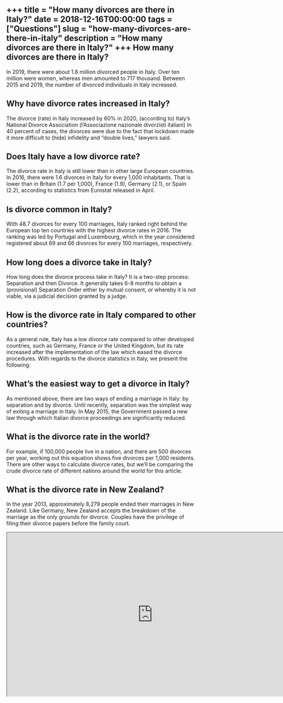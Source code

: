 +++
title = "How many divorces are there in Italy?"
date = 2018-12-16T00:00:00
tags = ["Questions"]
slug = "how-many-divorces-are-there-in-italy"
description = "How many divorces are there in Italy?"
+++
How many divorces are there in Italy?
-------------------------------------

In 2019, there were about 1.8 million divorced people in Italy. Over ten million were women, whereas men amounted to 717 thousand. Between 2015 and 2019, the number of divorced individuals in Italy increased.

Why have divorce rates increased in Italy?
------------------------------------------

The divorce (rate) in Italy increased by 60% in 2020, (according to) Italy’s National Divorce Association (l’Associazione nazionale divorzisti italiani) In 40 percent of cases, the divorces were due to the fact that lockdown made it more difficult to (hide) infidelity and “double lives,” lawyers said.

Does Italy have a low divorce rate?
-----------------------------------

The divorce rate in Italy is still lower than in other large European countries. In 2016, there were 1.6 divorces in Italy for every 1,000 inhabitants. That is lower than in Britain (1.7 per 1,000), France (1.9), Germany (2.1), or Spain (2.2), according to statistics from Eurostat released in April.

Is divorce common in Italy?
---------------------------

With 48.7 divorces for every 100 marriages, Italy ranked right behind the European top ten countries with the highest divorce rates in 2016. The ranking was led by Portugal and Luxembourg, which in the year considered registered about 69 and 66 divorces for every 100 marriages, respectively.

How long does a divorce take in Italy?
--------------------------------------

How long does the divorce process take in Italy? It is a two-step process: Separation and then Divorce. It generally takes 6-8 months to obtain a (provisional) Separation Order either by mutual consent, or whereby it is not viable, via a judicial decision granted by a judge.

How is the divorce rate in Italy compared to other countries?
-------------------------------------------------------------

As a general rule, Italy has a low divorce rate compared to other developed countries, such as Germany, France or the United Kingdom, but its rate increased after the implementation of the law which eased the divorce procedures. With regards to the divorce statistics in Italy, we present the following:

What’s the easiest way to get a divorce in Italy?
-------------------------------------------------

As mentioned above, there are two ways of ending a marriage in Italy: by separation and by divorce. Until recently, separation was the simplest way of exiting a marriage in Italy. In May 2015, the Government passed a new law through which Italian divorce proceedings are significantly reduced.

What is the divorce rate in the world?
--------------------------------------

For example, if 100,000 people live in a nation, and there are 500 divorces per year, working out this equation shows five divorces per 1,000 residents. There are other ways to calculate divorce rates, but we’ll be comparing the crude divorce rate of different nations around the world for this article.

What is the divorce rate in New Zealand?
----------------------------------------

In the year 2013, approximately 8,279 people ended their marriages in New Zealand. Like Germany, New Zealand accepts the breakdown of the marriage as the only grounds for divorce. Couples have the privilege of filing their divorce papers before the family court.

<iframe allow="accelerometer; autoplay; clipboard-write; encrypted-media; gyroscope; picture-in-picture" allowfullscreen="" class="__youtube_prefs__  epyt-is-override  no-lazyload" data-no-lazy="1" data-origheight="433" data-origwidth="770" data-skipgform_ajax_framebjll="" height="433" id="_ytid_45288" loading="lazy" src="https://www.youtube.com/embed/SQjgwicaFYk?enablejsapi=1&autoplay=0&cc_load_policy=0&cc_lang_pref=&iv_load_policy=1&loop=0&modestbranding=0&rel=1&fs=1&playsinline=0&autohide=2&theme=dark&color=red&controls=1&" title="YouTube player" width="770"></iframe>